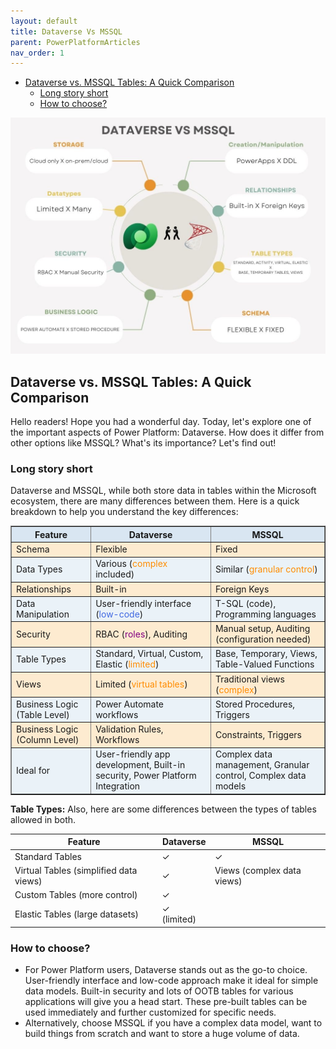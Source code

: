 ```yaml
---
layout: default
title: Dataverse Vs MSSQL
parent: PowerPlatformArticles
nav_order: 1
---
```

- [Dataverse vs. MSSQL Tables: A Quick Comparison](#dataverse-vs-mssql-tables-a-quick-comparison)
  - [Long story short](#long-story-short)
  - [How to choose?](#how-to-choose)


![alt text](db_vs_dataverse-1.jpg)

## Dataverse vs. MSSQL Tables: A Quick Comparison

Hello readers! Hope you had a wonderful day. Today, let's explore one of the important aspects of Power Platform: Dataverse. How does it differ from other options like MSSQL? What's its importance? Let's find out!

### Long story short

Dataverse and MSSQL, while both store data in tables within the Microsoft ecosystem, there are many differences between them. Here is a quick breakdown to help you understand the key differences:

<table border="1" style="border-collapse: collapse;">
  <tr style="background-color:#d9e6f2;">
    <th>Feature</th>
    <th>Dataverse</th>
    <th>MSSQL</th>
  </tr>
  <tr style="background-color:#fdebd0;">
    <td>Schema</td>
    <td>Flexible</td>
    <td>Fixed</td>
  </tr>
  <tr style="background-color:#eaf2f8;">
    <td>Data Types</td>
    <td>Various (<span style="color: #FF8C00;">complex</span> included)</td>
    <td>Similar (<span style="color: #FF8C00;">granular control</span>)</td>
  </tr>
  <tr style="background-color:#fdebd0;">
    <td>Relationships</td>
    <td>Built-in</td>
    <td>Foreign Keys</td>
  </tr>
  <tr style="background-color:#eaf2f8;">
    <td>Data Manipulation</td>
    <td>User-friendly interface (<span style="color: #4169E1;">low-code</span>)</td>
    <td>T-SQL (code), Programming languages</td>
  </tr>
  <tr style="background-color:#fdebd0;">
    <td>Security</td>
    <td>RBAC (<span style="color: #800080;">roles</span>), Auditing</td>
    <td>Manual setup, Auditing (configuration needed)</td>
  </tr>
  <tr style="background-color:#eaf2f8;">
    <td>Table Types</td>
    <td>Standard, Virtual, Custom, Elastic (<span style="color: #FF8C00;">limited</span>)</td>
    <td>Base, Temporary, Views, Table-Valued Functions</td>
  </tr>
  <tr style="background-color:#fdebd0;">
    <td>Views</td>
    <td>Limited (<span style="color: #FF8C00;">virtual tables</span>)</td>
    <td>Traditional views (<span style="color: #FF8C00;">complex</span>)</td>
  </tr>
  <tr style="background-color:#eaf2f8;">
    <td>Business Logic (Table Level)</td>
    <td>Power Automate workflows</td>
    <td>Stored Procedures, Triggers</td>
  </tr>
  <tr style="background-color:#fdebd0;">
    <td>Business Logic (Column Level)</td>
    <td>Validation Rules, Workflows</td>
    <td>Constraints, Triggers</td>
  </tr>
  <tr style="background-color:#eaf2f8;">
    <td>Ideal for</td>
    <td>User-friendly app development, Built-in security, Power Platform Integration</td>
    <td>Complex data management, Granular control, Complex data models</td>
  </tr>
</table>


**Table Types:**
Also, here are some differences between the types of tables allowed in both.

| Feature | Dataverse | MSSQL |
|---|---|---|
| Standard Tables | ✓ | ✓ |
| Virtual Tables (simplified data views) | ✓ | Views (complex data views) |
| Custom Tables (more control) | ✓ |  |
| Elastic Tables (large datasets) | ✓ (limited) |  |

### How to choose?

- For Power Platform users, Dataverse stands out as the go-to choice. User-friendly interface and low-code approach make it ideal for simple data models. Built-in security and lots of OOTB tables for various applications will give you a head start. These pre-built tables can be used immediately and further customized for specific needs.
- Alternatively, choose MSSQL if you have a complex data model, want to build things from scratch and want to store a huge volume of data.

